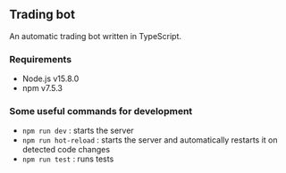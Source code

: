 ## Trading bot

An automatic trading bot written in TypeScript.

### Requirements

- Node.js v15.8.0
- npm v7.5.3

### Some useful commands for development

- `npm run dev` : starts the server
- `npm run hot-reload` : starts the server and automatically restarts it on detected code changes
- `npm run test` : runs tests